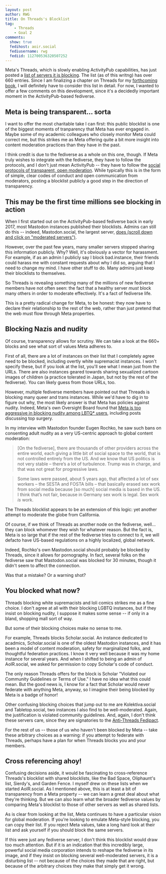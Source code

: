 ```yaml
---
layout: post
author: RWG
title: On Threads's Blocklist
tag:
    - Threads
    - Goal 2
comments: 
  show: true
  fedihost: aoir.social
  fediusername: rwg
  fediid: 112700536320507252
---
```

Meta's Threads, which is slowly enabling ActivityPub capabilities, has just posted a [list of servers it is blocking](https://www.threads.net/moderated_servers). The list (as of this writng) has over 660 entries. Since I am finalizing a chapter on Threads for my [forthcoming book](/2024/02/11/Move-Slowy-Preview.html), I will definitely have to consider this list in detail. For now, I wanted to offer a few comments on this development, since it's a decidedly important moment in the ActivityPub-based fediverse.

<!-- more -->
## Meta is being transparent... sorta
I want to offer the most charitable take I can first: this public blocklist is one of the biggest moments of tranparency that Meta has ever engaged in. Maybe some of my academic colleagues who closely monitor Meta could correct me, but this strikes me as Meta offering quite a bit more insight into content moderation practices than they have in the past.

I think credit is due to the fediverse as a whole on this one, though. If Meta truly wishes to integrate with the fediverse, they have to follow the protocols, and I don't just mean ActivityPub -- they have to follow the [social protocols of transparent, open moderation](https://www.tandfonline.com/doi/full/10.1080/1369118X.2022.2147400). While typically this is in the form of simple, clear codes of conduct and open communication from moderators, posting a blocklist publicly a good step in the direction of transparency.

## This may be the first time millions see blocking in action
When I first started out on the ActivityPub-based fediverse back in early 2017, most Mastodon instances published their blocklists. Admins can still do this -- indeed, Mastodon.social, the largest server, [does (scroll down and click on "moderated servers")](https://mastodon.social/about).

However, over the past few years, many smaller servers stopped sharing this information publicly. Why? Well, it's obviously a vector for harassment. For example, if as an admin I publicly say I block bad.instance, their friends could harass me with constant requests about why I did so, arguing that I need to change my mind. I have other stuff to do. Many admins just keep their blocklists to themselves.

So Threads is revealing something many of the millions of new fediverse members have not often seen: the fact that a healthy server _must_ block many others in order to moderate effectively. It's a fact of fediverse life.

This is a pretty radical change for Meta, to be honest: they now have to declare their relationship to the rest of the web, rather than just pretend that the web must flow through Meta properties.

## Blocking Nazis and nudity
Of course, transparency allows for scrutiny. We can take a look at the 660+ blocks and see what sort of values Meta adheres to.

First of all, there are a lot of instances on their list that I completely agree need to be blocked, including overtly white supremacist instances. I won't specify these, but if you look at the list, you'll see what I mean just from the URLs. There are also instances geared towards sharing sexualized cartoon images of children (a practice tolerated in Japan, but not by the rest of the fediverse). You can likely guess from those URLs, too.

However, multiple fediverse members have pointed out that Threads is blocking many queer and trans instances. While we'd have to dig in to figure out why, the most likely answer is that Meta has policies against nudity. Indeed, Meta's own Oversight Board found that [Meta is too aggressive in blocking nudity among LBTQ* users](https://gizmodo.com/instagram-meta-age-verification-system-ai-1849753822), including posts discussing top surgery.

In my interview with Mastodon founder Eugen Rochko, he saw such bans on consenting adult nudity as a very US-centric approach to global content moderation:

> [On the fediverse], there are thousands of other providers across the entire world, each giving a little bit of social space to the world, that is not controlled entirely from the US. And we know that US politics is not very stable – there’s a lot of turbulence. Trump was in charge, and that was not great for progressive laws.

> Some laws were passed, about 5 years ago, that affected a lot of sex workers – the SESTA and FOSTA bills – that basically erased sex work from social media because [so much] social media is based in the US. I think that’s not fair, because in Germany sex work is legal. Sex work _is_ work.

The Threads blocklist appears to be an extension of this logic: yet another attempt to moderate the globe from California.

Of course, if we think of Threads as another node on the fediverse, well... they can block whomever they wish for whatever reason. But the fact is, Meta is so large that if the rest of the fediverse tries to connect to it, we will defacto have US-based regulations on a highly localized, global network.

Indeed, Rochko's own Mastodon.social should probably be blocked by Threads, since it allows for pornography. In fact, several folks on the fediverse saw that Mastodon.social was blocked for 30 minutes, though it didn't seem to affect the connection.

Was that a mistake? Or a warning shot?

## You blocked what now?
Threads blocking white supremacists and loli comics strikes me as a fine choice. I don't agree at all with their blocking LGBTQ instances, but if they insist on blocking nudity, I suppose it makes some sense -- if only in a bland, shopping mall sort of way.

But some of their blocking choices make no sense to me.

For example, Threads blocks Scholar.social. An instance dedicated to acadmics, Scholar.social is one of the oldest Mastodon instances, and it has been a model of content moderation, safety for marginalized folks, and thoughtful federation practices. I know it very well because it was my home instance for several years. And when I shifted to being an admin of AoIR.social, we asked for permission to copy Scholar's code of conduct.

The only reason Threads offers for the block is Scholar "Violated our Community Guidelines or Terms of Use." I have no idea what this could mean. But the good news is, I know for a fact that Scholar would never federate with anything Meta, anyway, so I imagine their being blocked by Meta is a badge of honor!

Other confusing blocking choices that jump out to me are Kolektiva.social and Tabletop.social, two instances I also find to be well-moderated. Again, the justification is violated community guidelines. And, again, I don't think these servers care, since they are signatories to the [Anti-Threads Fedipact](https://fedipact.online/).

For the rest of us -- those of us who haven't been blocked by Meta -- take these arbitrary choices as a warning: if you attempt to federate with Threads, perhaps have a plan for when Threads blocks you and your members.

## Cross referencing ahoy!
Confusing decisions aside, it would be fascinating to cross-reference Threads's blocklist with shared blocklists, like the Bad Space, Oliphaunt's list, Sierdy's, and Garden Fence. I myself drew on these lists when we started AoIR.social. As I mentioned above, this is at least a bit of transparency from a Meta property -- we can learn a great deal about what they're thinking. But we can also learn what the broader fediverse values by comparing Meta's blocklist to those of other servers as well as shared lists.

As is clear from looking at the list, Meta continues to have a particular vision for global moderation. If you're looking to emulate Meta-style blocking, you can copy their list. If you reject Meta values, take a long hard look at their list and ask yourself if you should block the same servers.

If this were just any fediverse server, I don't think this blocklist would draw too much attention. But if it is an indication that this incredibly large, powerful social media corporation intends to reshape the fediverse in its image, and if they insist on blocking several well-moderated servers, it is a disturbing list -- not because of the choices they made that are right, but because of the arbitrary choices they make that simply get it wrong.

